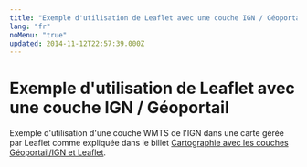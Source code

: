 ```yaml
---
title: "Exemple d'utilisation de Leaflet avec une couche IGN / Géoportail"
lang: "fr"
noMenu: "true"
updated: 2014-11-12T22:57:39.000Z
---
```


# Exemple d'utilisation de Leaflet avec une couche IGN / Géoportail

Exemple d'utilisation d'une couche WMTS de l'IGN dans une carte gérée par
Leaflet comme expliquée dans le billet [Cartographie avec les couches Géoportail/IGN et
Leaflet](/post/cartographie-api-geoportail-ign-leaflet).

<div id="map"></div>

<link rel="stylesheet" href="https://unpkg.com/leaflet@0.7.3/dist/leaflet.css">
<script src="https://unpkg.com/leaflet@0.7.3/dist/leaflet.js"></script>
<style>
#map {
    width: 100%;
    height: 350px;
}
</style>
<script>
(function (global, L) {
    "use strict";
    var layer;

    function layerUrl(key, layer) {
        return "https://wxs.ign.fr/" + key
            + "/geoportail/wmts?SERVICE=WMTS&REQUEST=GetTile&VERSION=1.0.0&"
            + "LAYER=" + layer + "&STYLE=normal&TILEMATRIXSET=PM&"
            + "TILEMATRIX={z}&TILEROW={y}&TILECOL={x}&FORMAT=image%2Fjpeg";
    }

    layer = L.tileLayer(
        layerUrl(
            "uohuygcpn5772t43fh8350g3", "GEOGRAPHICALGRIDSYSTEMS.MAPS"
        ),
        {attribution: '&copy; <a href="http://www.ign.fr/">IGN</a>'}
    );

    L.map('map', {
        layers: [layer],
        zoom: 15,
        center: [46.383661, 5.349518],
    });
})(window, L);
</script>
